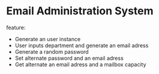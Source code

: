 <h1>Email Administration System</h1>
feature:</br>
<ul>
  <li>Generate an user instance</li>
  <li>User inputs department and generate an email adress</li>
  <li>Generate a random password</li>
  <li>Set alternate password and an email adress</li>
  <li>Get alternate an email adress and a mailbox capacity</li>
</ul>
